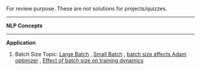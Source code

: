 For review purpose. These are not solutions for projects/quizzes.

---------------------------------------------------------------
**NLP Concepts**<br>



---------------------------------------------------------------
**Application**<br>
1. Batch Size Topic: 
[Large Batch](https://stats.stackexchange.com/questions/164876/what-is-the-trade-off-between-batch-size-and-number-of-iterations-to-train-a-neu) ,
[Small Batch](https://datascience.stackexchange.com/questions/52884/possible-for-batch-size-of-neural-network-to-be-too-small) ,
[batch size affects Adam optimizer](https://stats.stackexchange.com/questions/308424/how-does-batch-size-affect-adam-optimizer) ,
[Effect of batch size on training dynamics](https://medium.com/mini-distill/effect-of-batch-size-on-training-dynamics-21c14f7a716e)

